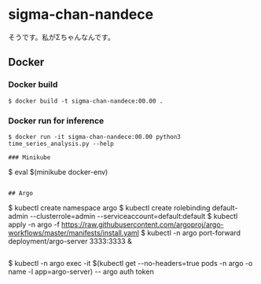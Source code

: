 # sigma-chan-nandece
そうです。私がΣちゃんなんです。

## Docker
### Docker build
```
$ docker build -t sigma-chan-nandece:00.00 .
```


### Docker run for inference
```
$ docker run -it sigma-chan-nandece:00.00 python3 time_series_analysis.py --help

### Minikube

```
$ eval $(minikube docker-env)
```

## Argo

```
$ kubectl create namespace argo
$ kubectl create rolebinding default-admin --clusterrole=admin --serviceaccount=default:default
$ kubectl apply -n argo -f https://raw.githubusercontent.com/argoproj/argo-workflows/master/manifests/install.yaml
$ kubectl -n argo port-forward deployment/argo-server 3333:3333 &
```

```
$ kubectl -n argo exec -it $(kubectl get --no-headers=true pods -n argo -o name -l app=argo-server) -- argo auth token
```